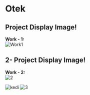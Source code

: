 # Otek
## Project Display Image!

**Work - 1:**<br>
![Work1](https://github.com/muharremozen04/Otek/assets/60547236/996e1ab0-c8ae-4847-89ea-d8aa9f133422)


## 2- Project Display Image!

**Work - 2:**<br>
![2](https://github.com/muharremozen04/Otek/assets/60547236/8d1e4897-4a29-4108-95f8-0f37a1c84e8b)

![kedi](https://github.com/muharremozen04/Otek/assets/60547236/60a96a0e-5329-4c66-831a-af858292b8b6)
![3](https://github.com/muharremozen04/Otek/assets/60547236/8229f6e8-0f93-471c-b383-5c5253c15ed9)
